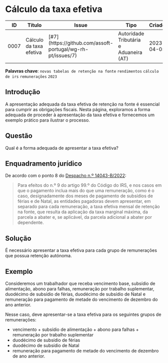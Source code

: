# Cálculo da taxa efetiva

<table><thead><tr><th>ID</th><th>Título</th><th data-type="content-ref">Issue</th><th>Tipo</th><th>Criado</th><th>Modificado</th></tr></thead><tbody><tr><td>0007</td><td>Cálculo da taxa efetiva</td><td>[#7](https://github.com/assoft-portugal/wg-rh-pt/issues/7)</td><td>Autoridade Tributária e Aduaneira (AT)</td><td>2023-04-05</td><td>2023-04-18</td></tr></tbody></table>

**Palavras chave**: `novas tabelas de retenção na fonte` `rendimentos` `cálculo de irs` `remunerações` `2023`

## Introdução

A apresentação adequada da taxa efetiva de retenção na fonte é essencial para cumprir as obrigações fiscais. Nesta página, exploramos a forma adequada de proceder à apresentação da taxa efetiva e fornecemos um exemplo prático para ilustrar o processo.

## Questão

Qual é a forma adequada de apresentar a taxa efetiva?

## Enquadramento jurídico

De acordo com o ponto 8 do [Despacho n.º 14043-B/2022](https://info.portaldasfinancas.gov.pt/pt/atualidades/legislativa/Paginas/Despacho_14043_B_2022.aspx):

> Para efeitos do n.º 9 do artigo 99.º do Código do IRS, e nos casos em que o pagamento inclua mais do que uma remuneração, como é o caso, designadamente dos meses de pagamento de subsídios de férias e de Natal, as entidades pagadoras devem apresentar, em separado para cada remuneração, a taxa efetiva mensal de retenção na fonte, que resulta da aplicação da taxa marginal máxima, da parcela a abater e, se aplicável, da parcela adicional a abater por dependente.

## Solução

É necessário apresentar a taxa efetiva para cada grupo de remunerações que possua retenção autónoma.

## Exemplo

Consideremos um trabalhador que receba vencimento base, subsídio de alimentação, abono para falhas, remuneração por trabalho suplementar, duodécimo de subsídio de férias, duodécimo de subsídio de Natal e remuneração para pagamento de metade do vencimento de dezembro do ano anterior.

Nesse caso, deve apresentar-se a taxa efetiva para os seguintes grupos de remunerações:

* vencimento + subsídio de alimentação + abono para falhas + remuneração por trabalho suplementar
* duodécimo de subsídio de férias
* duodécimo de subsídio de Natal
* remuneração para pagamento de metade do vencimento de dezembro de ano anterior.
